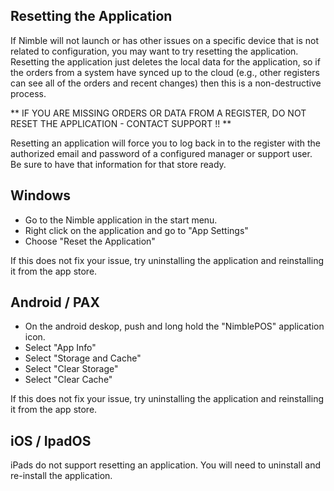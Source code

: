 ## Resetting the Application

If Nimble will not launch or has other issues on a specific device that is not related to configuration, you may want to try resetting the application. Resetting the application just deletes the local data for the application, so if the orders from a system have synced up to the cloud (e.g., other registers can see all of the orders and recent changes) then this is a non-destructive process.

** IF YOU ARE MISSING ORDERS OR DATA FROM A REGISTER, DO NOT RESET THE APPLICATION - CONTACT SUPPORT !! **

Resetting an application will force you to log back in to the register with the authorized email and password of a configured manager or support user. Be sure to have that information for that store ready.

## Windows
* Go to the Nimble application in the start menu.
* Right click on the application and go to "App Settings"
* Choose "Reset the Application"


If this does not fix your issue, try uninstalling the application and reinstalling it from the app store.

## Android / PAX
* On the android deskop, push and long hold the "NimblePOS" application icon.
* Select "App Info"
* Select "Storage and Cache"
* Select "Clear Storage"
* Select "Clear Cache"

If this does not fix your issue, try uninstalling the application and reinstalling it from the app store.

## iOS / IpadOS
iPads do not support resetting an application. You will need to uninstall and re-install the application.


